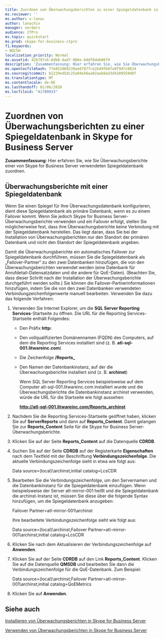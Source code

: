 ```yaml
---
title: Zuordnen von Überwachungsberichten zu einer Spiegeldatenbank in Skype for Business Server
ms.reviewer: ''
ms.author: v-lanac
author: lanachin
manager: serdars
audience: ITPro
ms.topic: quickstart
ms.prod: skype-for-business-itpro
f1.keywords:
- NOCSH
localization_priority: Normal
ms.assetid: 42b797c6-8db8-4ad7-886e-8ddf8deb06f9
description: 'Zusammenfassung: Hier erfahren Sie, wie Sie Überwachungsberichte einer von Skype for Business Server verwendeten Spiegeldatenbank zuordnen.'
ms.openlocfilehash: 77e852860239ae6f87fce2b49fb6fa9f9d7c0834
ms.sourcegitcommit: b1229ed5dc25a04e56aa02aab8ad3d4209559d8f
ms.translationtype: MT
ms.contentlocale: de-DE
ms.lasthandoff: 02/06/2020
ms.locfileid: "41789933"
---
```

# <a name="associate-monitoring-reports-with-a-mirror-database-in-skype-for-business-server"></a>Zuordnen von Überwachungsberichten zu einer Spiegeldatenbank in Skype for Business Server 
 
**Zusammenfassung:** Hier erfahren Sie, wie Sie Überwachungsberichte einer von Skype for Business Server verwendeten Spiegeldatenbank zuordnen.
  
## <a name="monitor-reports-with-a-mirror-database"></a>Überwachungsberichte mit einer Spiegeldatenbank

Wenn Sie einen Spiegel für Ihre Überwachungsdatenbank konfigurieren, dient diese Spiegeldatenbank als primäre Datenbank, wenn es zu einem Failover kommt. Wenn Sie jedoch Skype for Business Server-Überwachungsberichte verwenden und ein Failover erfolgt, stellen Sie möglicherweise fest, dass ihre Überwachungsberichte keine Verbindung mit der Spiegeldatenbank herstellen. Das liegt daran, dass Sie bei der Installation von Überwachungsberichten nur den Standort der primären Datenbank und nicht den Standort der Spiegeldatenbank angeben.
  
Damit die Überwachungsberichte ein automatisches Failover zur Spiegeldatenbank durchführen, müssen Sie die Spiegeldatenbank als „Failover-Partner“ zu den zwei Datenbanken hinzufügen, die von den Überwachungsberichten verwendet werden (eine Datenbank für Anrufdetail-Datensatzdaten und die andere für QoE-Daten). (Beachten Sie, dass dieser Schritt nach der Installation der Überwachungsberichte durchgeführt werden sollte.) Sie können die Failover-Partnerinformationen hinzufügen, indem Sie die von den zwei Datenbanken verwendeten Verbindungzeichenfolgenwerte manuell bearbeiten. Verwenden Sie dazu das folgende Verfahren:
  
1. Verwenden Sie Internet Explorer, um die **SQL Server Reporting Services**-Startseite zu öffnen. Die URL für die Reporting Services-Startseite enthält Folgendes:
    
   - Den Präfix **http:**
    
   - Den vollqualifizierten Domänennamen (FQDN) des Computers, auf dem die Reporting Services installiert sind (z. B. **atl-sql-001.litwareinc.com**)
    
   - Die Zeichenfolge **/Reports_**
    
   - Den Namen der Datenbankinstanz, auf der die Überwachungsberichte installiert sind (z. B. **archinst**)
    
     Wenn SQL Server Reporting Services beispielsweise auf dem Computer atl-sql-001.litwareinc.com installiert wurde und die Überwachungsberichte die Datenbankinstanz archinst verwenden, würde die URL für die Startseite wie folgt aussehen:
    
     **http://atl-sql-001.litwareinc.com/Reports_archinst**
    
2. Nachdem Sie die Reporting Services-Startseite geöffnet haben, klicken Sie auf **ServerReports** und dann auf **Reports_Content**. Damit gelangen Sie zur **Reports_Content** Seite für die Skype for Business Server-Überwachungsberichte.
    
3. Klicken Sie auf der Seite **Reports_Content** auf die Datenquelle **CDRDB**.
    
4. Suchen Sie auf der Seite **CDRDB** auf der Registerkarte **Eigenschaften** nach dem Textfeld mit der Beschriftung **Verbindungszeichenfolge**. Die aktuelle Verbindungszeichenfolge sieht in etwa wie folgt aus:
    
    Data source=(local)\archinst;initial catalog=LcsCDR
    
5. Bearbeiten Sie die Verbindungszeichenfolge, um den Servernamen und die Datenbankinstanz für die Spiegeldatenbank einzufügen. Wenn beispielsweise der Server atl-mirror-001 heißt und die Spiegeldatenbank die archinst-Instanz ist, müssen Sie diese über die folgende Syntax hinzufügen, um die Spiegeldatenbank anzugeben:
    
    Failover Partner=atl-mirror-001\archinst
    
    Ihre bearbeitete Verbindungszeichenfolge sieht wie folgt aus:
    
    Data source=(local)\archinst;Failover Partner=atl-mirror-001\archinst;initial catalog=LcsCDR
    
6. Klicken Sie nach dem Aktualisieren der Verbindungszeichenfolge auf **Anwenden**.
    
7. Klicken Sie auf der Seite **CDRDB** auf den Link **Reports_Content**. Klicken Sie auf die Datenquelle **QMSDB** und bearbeiten Sie dann die Verbindungszeichenfolge für die QoE-Datenbank. Zum Beispiel:
    
    Data source=(local)\archinst;Failover Partner=atl-mirror-001\archinst;initial catalog=QoEMetrics
    
8. Klicken Sie auf **Anwenden**.
    
## <a name="see-also"></a>Siehe auch

[Installieren von Überwachungsberichten in Skype for Business Server](install-monitoring-reports.md)
  
[Verwenden von Überwachungsberichten in Skype for Business Server](../../manage/health-and-monitoring/monitoring-reports.md)
